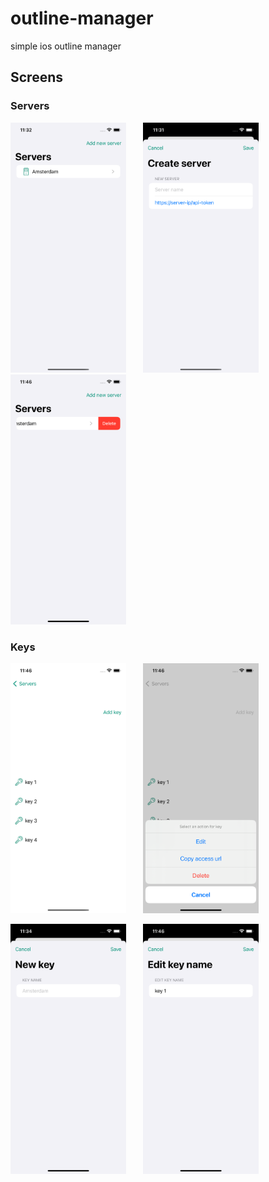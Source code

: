 # outline-manager
simple ios outline manager

## Screens

### Servers

<p float="left">
  <img src="./images/server_lists.png" height="400" width="" />
  &nbsp;&nbsp;&nbsp;&nbsp;&nbsp;
  <img src="./images/create_server.png" height="400" width="" />
  &nbsp;&nbsp;&nbsp;&nbsp;&nbsp;
  <img src="./images/delete_server.png" height="400" width="" />
</p>

### Keys

<p float="left">
  <img src="./images/key_list.png" height="400" width="" />
  &nbsp;&nbsp;&nbsp;&nbsp;&nbsp;
  <img src="./images/keys_options.png" height="400" width="" />
</p>

<p float="left">
  <img src="./images/new_key.png" height="400" width="" />
  &nbsp;&nbsp;&nbsp;&nbsp;&nbsp;
  <img src="./images/change_key.png" height="400" width="" />
</p>
